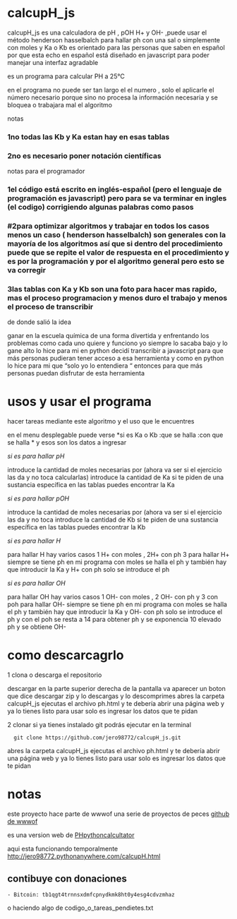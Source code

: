 # calcupH_js
calcupH_js es una calculadora de pH , pOH H+ y OH- ,puede usar el método henderson hasselbalch para hallar ph con una sal o simplemente con moles y Ka o Kb es orientado para las personas que saben en español por que esta echo en español está diseñado en javascript para poder manejar una interfaz agradable

es un programa para calcular  PH a 25°C

en el programa  no puede ser tan largo el el numero ,  solo el aplicarle el número  necesario porque sino no procesa la información necesaria y se bloquea  o trabajara mal el algoritmo

notas

### 1no todas las Kb y Ka estan hay en esas tablas

### 2no es necesario poner notación científicas

notas  para el programador

### 1el código está escrito en inglés-español (pero el lenguaje de programación es  javascript) pero para se va terminar en ingles (el codigo) corrigiendo algunas palabras como pasos

### #2para optimizar algoritmos y trabajar en  todos los casos menos un caso ( henderson hasselbalch) son generales  con la mayoría de los algoritmos así que si dentro del procedimiento puede que se repite el valor de respuesta en el procedimiento y es por la programación y por el algoritmo general pero esto se va corregir

### 3las tablas con Ka y Kb  son una foto para hacer  mas rapido, mas el proceso programacion y menos duro el trabajo y menos el proceso de transcribir

de donde salió la idea 

ganar en la escuela química de una forma divertida y enfrentando los problemas como cada uno quiere   y funciono yo siempre lo sacaba bajo y lo gane alto lo hice para mi en python decidí transcribir a javascript para que más personas pudieran tener acceso a esa herramienta y como en python lo hice para mi que “solo yo lo entendiera “ entonces para que más personas puedan disfrutar de esta herramienta

# usos y usar el programa

hacer tareas mediante este algoritmo y el uso que le encuentres

en el menu desplegable puede verse *si es Ka o Kb :que se halla :con que se halla * y esos son los datos a ingresar

*si es para hallar pH*

introduce la cantidad de moles necesarias por (ahora va ser si el ejercicio las da y no toca calcularlas) 
introduce la cantidad de Ka si te piden de una sustancia específica en las tablas puedes encontrar la Ka  

*si es para hallar pOH*

introduce la cantidad de moles necesarias por (ahora va ser si el ejercicio las da y no toca introduce la cantidad de Kb si te piden de una sustancia específica en las tablas puedes encontrar la Kb

*si es para hallar H*

para hallar H hay varios casos 1 H+ con moles , 2H+ con ph 3 
para hallar H+ siempre se tiene ph en mi programa  con moles se halla el ph  y también hay que introducir la Ka y H+ con ph solo 
se introduce el ph 

*si es para hallar OH*

para hallar OH hay varios casos 1 OH- con moles , 2 OH- con ph y 3 con poh
para hallar OH- siempre se tiene ph en mi programa  con moles se halla el ph  y también hay que introducir la Ka y OH- con ph solo se introduce el ph y con el poh se resta a 14 para obtener ph y se exponencia 10 elevado ph y se obtiene OH-

# como descarcagrlo
1 clona o descarga el repositorio 

descargar en la parte superior derecha de la pantalla va aparecer un boton que dice descargar zip  y lo descargas y lo descomprimes abres la carpeta calcupH_js ejecutas el archivo ph.html y te debería abrir una página web y ya lo tienes listo para usar solo es ingresar los datos que te pidan

2 clonar si ya tienes instalado git podrás ejecutar en la terminal 

      git clone https://github.com/jero98772/calcupH_js.git

abres la carpeta calcupH_js ejecutas el archivo ph.html y te debería abrir una página web y ya lo tienes listo para usar solo es ingresar los datos que te pidan
# notas
este proyecto hace parte de wwwof una serie de proyectos de peces [github de wwwof](https://github.com/jero98772/wwwofish)

es una version web de [PHpythoncalcultator](https://github.com/jero98772/PHpythoncalcultator) 

aqui esta funcionando temporalmente http://jero98772.pythonanywhere.com/calcupH.html
## contibuye con donaciones 
	
	- Bitcoin: tb1qgt4trnnsxdmfcpnydkmk8ht0y4esg4cdvzmhaz
 o haciendo algo de codigo_o_tareas_pendietes.txt
